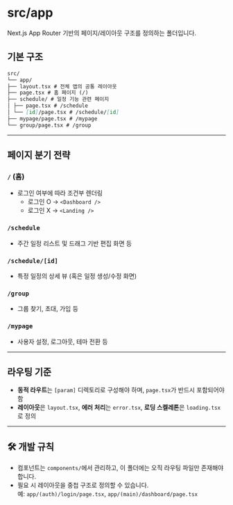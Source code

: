 # src/app

Next.js App Router 기반의 페이지/레이아웃 구조를 정의하는 폴더입니다.

## 기본 구조

```markdown
src/
└── app/
├── layout.tsx # 전체 앱의 공통 레이아웃
├── page.tsx # 홈 페이지 (/)
├── schedule/ # 일정 기능 관련 페이지
│ ├── page.tsx # /schedule
│ └── [id]/page.tsx # /schedule/[id]
├── mypage/page.tsx # /mypage
└── group/page.tsx # /group
```

---

## 페이지 분기 전략

### `/` (홈)

- 로그인 여부에 따라 조건부 렌더링
  - 로그인 O -> `<Dashboard />`
  - 로그인 X -> `<Landing />`

### `/schedule`

- 주간 일정 리스트 및 드래그 기반 편집 화면 등

### `/schedule/[id]`

- 특정 일정의 상세 뷰 (혹은 일정 생성/수정 화면)

### `/group`

- 그룹 찾기, 초대, 가입 등

### `/mypage`

- 사용자 설정, 로그아웃, 테마 전환 등

---

## 라우팅 기준

- **동적 라우트**는 `[param]` 디렉토리로 구성해야 하며, `page.tsx`가 반드시 포함되어야 함
- **레이아웃**은 `layout.tsx`, **에러 처리**는 `error.tsx`, **로딩 스켈레톤**은 `loading.tsx`로 정의

---

## 🛠️ 개발 규칙

- 컴포넌트는 `components/`에서 관리하고, 이 폴더에는 오직 라우팅 파일만 존재해야 합니다.
- 필요 시 레이아웃을 중첩 구조로 정의할 수 있습니다.  
  예: `app/(auth)/login/page.tsx`, `app/(main)/dashboard/page.tsx`
